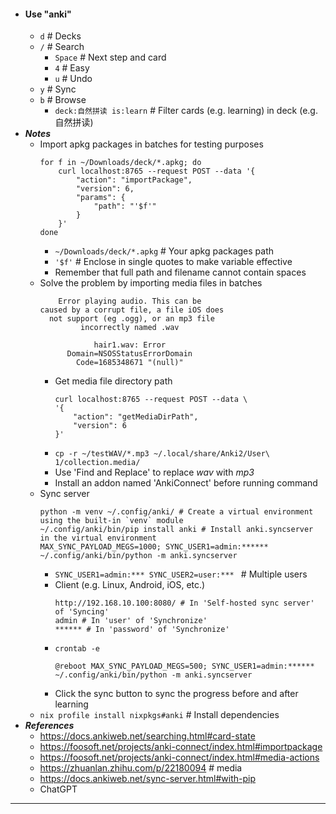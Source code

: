 - #### Use "anki"
    - `d` # Decks
    - `/` # Search
        - `Space` # Next step and card
        - `4` # Easy
        - `u` # Undo
    - `y` # Sync
    - `b` # Browse
        - `deck:自然拼读 is:learn` # Filter cards (e.g. learning) in deck (e.g. 自然拼读)
- ***Notes***
    - Import apkg packages in batches for testing purposes
      ```
      for f in ~/Downloads/deck/*.apkg; do 
          curl localhost:8765 --request POST --data '{
              "action": "importPackage",
              "version": 6,
              "params": {
                  "path": "'$f'"
              }
          }'
      done
      ```
        - `~/Downloads/deck/*.apkg` # Your apkg packages path
        - `'$f'` # Enclose in single quotes to make variable effective
        - Remember that full path and filename cannot contain spaces
    - Solve the problem by importing media files in batches
      ```
          Error playing audio. This can be
      caused by a corrupt file, a file iOS does
        not support (eg .ogg), or an mp3 file
               incorrectly named .wav

                  hair1.wav: Error
            Domain=NSOSStatusErrorDomain
              Code=1685348671 "(null)"
      ```
        - Get media file directory path
          ```
          curl localhost:8765 --request POST --data \
          '{
              "action": "getMediaDirPath",
              "version": 6
          }'
          ```
        - `cp -r ~/testWAV/*.mp3 ~/.local/share/Anki2/User\ 1/collection.media/`
        - Use 'Find and Replace' to replace *wav* with *mp3*
        - Install an addon named 'AnkiConnect' before running command
    - Sync server
      ```
      python -m venv ~/.config/anki/ # Create a virtual environment using the built-in `venv` module
      ~/.config/anki/bin/pip install anki # Install anki.syncserver in the virtual environment
      MAX_SYNC_PAYLOAD_MEGS=1000; SYNC_USER1=admin:****** ~/.config/anki/bin/python -m anki.syncserver
      ```
        - `SYNC_USER1=admin:*** SYNC_USER2=user:*** ` # Multiple users
        - Client (e.g. Linux, Android, iOS, etc.)
          ```
          http://192.168.10.100:8080/ # In 'Self-hosted sync server' of 'Syncing'
          admin # In 'user' of 'Synchronize'
          ****** # In 'password' of 'Synchronize'
          ```
        - `crontab -e`
          ```
          @reboot MAX_SYNC_PAYLOAD_MEGS=500; SYNC_USER1=admin:****** ~/.config/anki/bin/python -m anki.syncserver
          ```
        - Click the sync button to sync the progress before and after learning
    - `nix profile install nixpkgs#anki` # Install dependencies
- ***References***
    - https://docs.ankiweb.net/searching.html#card-state
    - https://foosoft.net/projects/anki-connect/index.html#importpackage
    - https://foosoft.net/projects/anki-connect/index.html#media-actions
    - https://zhuanlan.zhihu.com/p/22180094 # media
    - https://docs.ankiweb.net/sync-server.html#with-pip
    - ChatGPT
- ---
